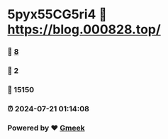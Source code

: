 # 5pyx55CG5ri4 :link: https://blog.000828.top/ 
### :page_facing_up: [8](https://blog.000828.top//tag.html) 
### :speech_balloon: 2 
### :hibiscus: 15150 
### :alarm_clock: 2024-07-21 01:14:08 
### Powered by :heart: [Gmeek](https://github.com/Meekdai/Gmeek)
